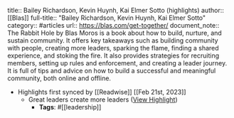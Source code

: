 title:: Bailey Richardson, Kevin Huynh, Kai Elmer Sotto (highlights)
author:: [[Blas]]
full-title:: "Bailey Richardson, Kevin Huynh, Kai Elmer Sotto"
category:: #articles
url:: https://blas.com/get-together/
document_note:: The Rabbit Hole by Blas Moros is a book about how to build, nurture, and sustain community. It offers key takeaways such as building community with people, creating more leaders, sparking the flame, finding a shared experience, and stoking the fire. It also provides strategies for recruiting members, setting up rules and enforcement, and creating a leader journey. It is full of tips and advice on how to build a successful and meaningful community, both online and offline.

- Highlights first synced by [[Readwise]] [[Feb 21st, 2023]]
	- Great leaders create more leaders ([View Highlight](https://read.readwise.io/read/01gsq7nh9prdvtrfn6grbyfynf))
		- **Tags**: #[[leadership]]